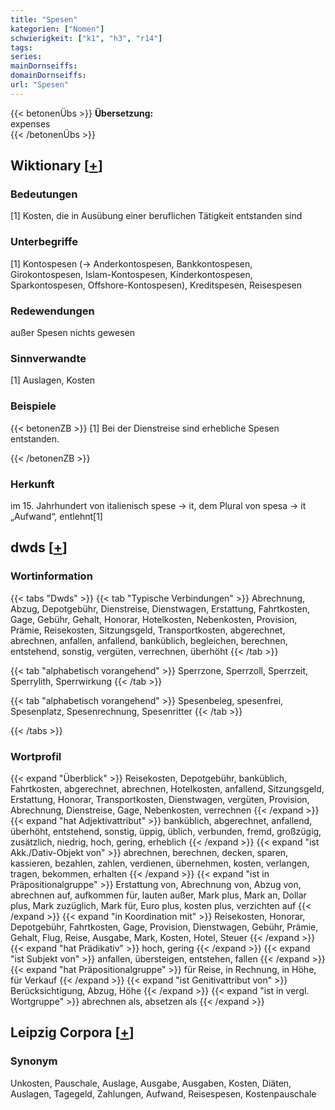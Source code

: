 ```yaml
---
title: "Spesen"
kategorien: ["Nomen"]
schwierigkeit: ["k1", "h3", "r14"]
tags:
series:
mainDornseiffs:
domainDornseiffs:
url: "Spesen"
---
```


{{< betonenÜbs >}}
**Übersetzung:**  
expenses  
{{< /betonenÜbs >}}

## Wiktionary [[+](https://de.wiktionary.org/wiki/Spesen)]

### Bedeutungen
[1] Kosten, die in Ausübung einer beruflichen Tätigkeit entstanden sind  

### Unterbegriffe
[1] Kontospesen (→ Anderkontospesen, Bankkontospesen, Girokontospesen, Islam-Kontospesen, Kinderkontospesen, Sparkontospesen, Offshore-Kontospesen), Kreditspesen, Reisespesen  

### Redewendungen
außer Spesen nichts gewesen  

### Sinnverwandte
[1] Auslagen, Kosten  

### Beispiele
{{< betonenZB >}}
[1] Bei der Dienstreise sind erhebliche Spesen entstanden.  

{{< /betonenZB >}}
### Herkunft
im 15. Jahrhundert von italienisch spese → it, dem Plural von spesa → it „Aufwand“, entlehnt[1]  



## dwds [[+](https://www.dwds.de/wb/Spesen)]

### Wortinformation
{{< tabs "Dwds" >}}
{{< tab "Typische Verbindungen" >}}
Abrechnung, Abzug, Depotgebühr, Dienstreise, Dienstwagen, Erstattung, Fahrtkosten, Gage, Gebühr, Gehalt, Honorar, Hotelkosten, Nebenkosten, Provision, Prämie, Reisekosten, Sitzungsgeld, Transportkosten, abgerechnet, abrechnen, anfallen, anfallend, banküblich, begleichen, berechnen, entstehend, sonstig, vergüten, verrechnen, überhöht
{{< /tab >}}

{{< tab "alphabetisch vorangehend" >}}
Sperrzone, Sperrzoll, Sperrzeit, Sperrylith, Sperrwirkung
{{< /tab >}}

{{< tab "alphabetisch vorangehend" >}}
Spesenbeleg, spesenfrei, Spesenplatz, Spesenrechnung, Spesenritter
{{< /tab >}}

{{< /tabs >}}

### Wortprofil
{{< expand "Überblick" >}} Reisekosten, Depotgebühr, banküblich, Fahrtkosten, abgerechnet, abrechnen, Hotelkosten, anfallend, Sitzungsgeld, Erstattung, Honorar, Transportkosten, Dienstwagen, vergüten, Provision, Abrechnung, Dienstreise, Gage, Nebenkosten, verrechnen {{< /expand >}}
{{< expand "hat Adjektivattribut" >}} banküblich, abgerechnet, anfallend, überhöht, entstehend, sonstig, üppig, üblich, verbunden, fremd, großzügig, zusätzlich, niedrig, hoch, gering, erheblich {{< /expand >}}
{{< expand "ist Akk./Dativ-Objekt von" >}} abrechnen, berechnen, decken, sparen, kassieren, bezahlen, zahlen, verdienen, übernehmen, kosten, verlangen, tragen, bekommen, erhalten {{< /expand >}}
{{< expand "ist in Präpositionalgruppe" >}} Erstattung von, Abrechnung von, Abzug von, abrechnen auf, aufkommen für, lauten außer, Mark plus, Mark an, Dollar plus, Mark zuzüglich, Mark für, Euro plus, kosten plus, verzichten auf {{< /expand >}}
{{< expand "in Koordination mit" >}} Reisekosten, Honorar, Depotgebühr, Fahrtkosten, Gage, Provision, Dienstwagen, Gebühr, Prämie, Gehalt, Flug, Reise, Ausgabe, Mark, Kosten, Hotel, Steuer {{< /expand >}}
{{< expand "hat Prädikativ" >}} hoch, gering {{< /expand >}}
{{< expand "ist Subjekt von" >}} anfallen, übersteigen, entstehen, fallen {{< /expand >}}
{{< expand "hat Präpositionalgruppe" >}} für Reise, in Rechnung, in Höhe, für Verkauf {{< /expand >}}
{{< expand "ist Genitivattribut von" >}} Berücksichtigung, Abzug, Höhe {{< /expand >}}
{{< expand "ist in vergl. Wortgruppe" >}} abrechnen als, absetzen als {{< /expand >}}

## Leipzig Corpora [[+](https://corpora.uni-leipzig.de/en/res?word=Spesen&corpusId=deu_newscrawl-public_2018)]


### Synonym
Unkosten, Pauschale, Auslage, Ausgabe, Ausgaben, Kosten, Diäten, Auslagen, Tagegeld, Zahlungen, Aufwand, Reisespesen, Kostenpauschale

